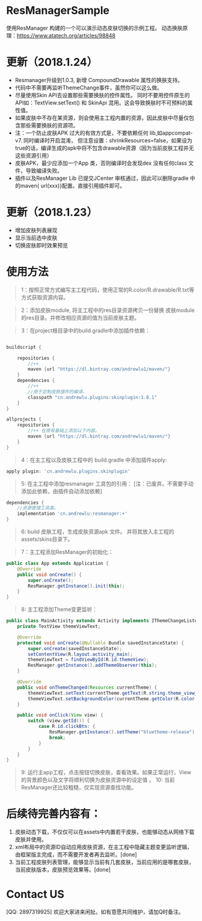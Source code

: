 # ResManagerSample
使用ResManager 构建的一个可以演示动态皮肤切换的示例工程。
动态换肤原理：https://www.atatech.org/articles/98848

# 更新（2018.1.24）

* Resmanager升级到1.0.3, 新增 CompoundDrawable 属性的换肤支持。
* 代码中不需要再监听ThemeChange事件，虽然你可以这么做。
* 尽量使用Skin API去设置那些需要换肤的控件属性。 
同时不要用控件原生的API如：TextView.setText() 和 SkinApi 混用。这会导致换肤时不可预料的属性值。
* 如果皮肤中不存在某资源，则会使用主工程内置的资源，因此皮肤中尽量仅包含那些需要换肤的资源项。
* 注：一个防止皮肤APK 过大的有效方式是，不要依赖任何 lib,如appcompat-v7. 同时编译时开启混淆，
但注意设置：shrinkResources=false，如果设为true的话，编译生成的apk中将不包含drawable资源（因为当前皮肤工程并无这些资源引用）
* 皮肤APK，最少应添加一个App 类，否则编译时会发现dex 没有任何class 文件，导致编译失败。
* 插件以及ResManager Lib 已提交JCenter 审核通过，因此可以删除gradle 中的maven{ url(xxx)}配置。直接引用插件即可。


 # 更新（2018.1.23）
 * 增加皮肤列表展现
 * 显示当前选中皮肤
 * 切换皮肤即时效果预览

# 使用方法
 > 1：按照正常方式编写主工程代码，使用正常的R.color/R.drawable/R.txt等方式获取资源内容。

 > 2：添加皮肤module, 将主工程中的res目录资源拷贝一份替换 皮肤module的res目录。并修改相应资源的值为当前皮肤主题。

 > 3：在project根目录中的build.gradle中添加插件依赖：
```gradle

buildscript {

    repositories {
        //++
        maven {url "https://dl.bintray.com/andrewlu1/maven/"}
    }
    dependencies {
        //++
        //用于定制皮肤插件的编译。
        classpath "cn.andrewlu.plugins:skinplugin:1.0.1"
    }
}

allprojects {
    repositories {
        //++ 在原有基础上添加以下内容。
        maven {url "https://dl.bintray.com/andrewlu1/maven/"}
    }
}
```
> 4：在主工程以及皮肤工程中的 build.gradle 中添加插件apply:
```gradle
apply plugin: 'cn.andrewlu.plugins.skinplugin'
```
> 5: 在主工程中添加resmanager 工具包的引用：
[注：已废弃。不需要手动添加此依赖，由插件自动添加依赖]
```gradle
dependencies {
    //资源管理工具类。
    implementation 'cn.andrewlu:resmanager:+'
}
```

> 6: build 皮肤工程，生成皮肤资源apk 文件。 并将其放入主工程的assets/skins目录下。

> 7：主工程添加ResManager的初始化：
```java
public class App extends Application {
    @Override
    public void onCreate() {
        super.onCreate();
        ResManager.getInstance().init(this);
    }
}
```

> 8: 主工程添加Theme变更监听：
```java
public class MainActivity extends Activity implements IThemeChangeListener {
    private TextView themeViewText;

    @Override
    protected void onCreate(@Nullable Bundle savedInstanceState) {
        super.onCreate(savedInstanceState);
        setContentView(R.layout.activity_main);
        themeViewText = findViewById(R.id.themeView);
        ResManager.getInstance().addThemeObserver(this);
    }

    @Override
    public void onThemeChanged(Resources currentTheme) {
        themeViewText.setText(currentTheme.getText(R.string.theme_view_text));
        themeViewText.setBackgroundColor(currentTheme.getColor(R.color.colorAccent));
    }

    public void onClick(View view) {
        switch (view.getId()) {
            case R.id.clickBtn: {
                ResManager.getInstance().setTheme("bluetheme-release");
                break;
            }
        }
    }
}
```
> 9: 运行主app工程，点击按钮切换皮肤，查看效果。如果正常运行，View 的背景颜色以及文字将顺利切换为皮肤资源中的设定值 。
> 10: 当前ResManager还比较粗糙，仅实现资源查找功能。

# 后续待完善内容有：

 1. 皮肤动态下载，不仅仅可以在assets中内置若干皮肤，也能够动态从网络下载皮肤并使用。
 2. xml布局中的资源ID自动应用皮肤资源，在主工程中隐藏主题变更监听逻辑，由框架版主完成，而不需要开发者再去监听。[done]
 3. 当前工程皮肤列表管理，能够显示当前有几套皮肤，当前应用的是哪套皮肤，当前皮肤版本，皮肤预览效果等。[done]
 
 
 # Contact US
[QQ: 2897319925]
欢迎大家进来闲扯。如有意愿共同维护，请加Q时备注。


